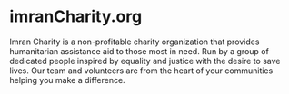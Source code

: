 # imranCharity.org
Imran Charity is a non-profitable charity organization that provides humanitarian assistance aid to those most in need. Run by a group of dedicated people inspired by equality and justice with the desire to save lives. Our team and volunteers are from the heart of your communities helping you make a difference.
